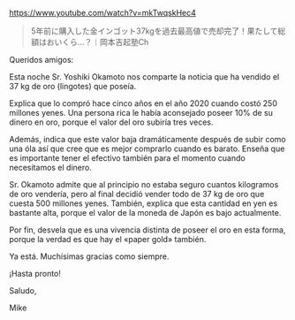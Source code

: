 https://www.youtube.com/watch?v=mkTwqskHec4

> 5年前に購入した金インゴット37kgを過去最高値で売却完了！果たして総額はおいくら…？｜岡本吉起塾Ch

Queridos amigos:

Esta noche Sr. Yoshiki Okamoto nos comparte la noticia que ha vendido el 37 kg de oro (lingotes) que poseía. 

Explica que lo compró hace cinco años en el año 2020 cuando costó 250 millones yenes. Una persona rica le había aconsejado poseer 10% de su dinero en oro, porque el valor del oro subiría tres veces.

Además, indica que este valor baja dramáticamente después de subir como una óla así que cree que es mejor comprarlo cuando es barato. Enseña que es importante tener el efectivo también para el momento cuando necesitamos el dinero.

Sr. Okamoto admite que al principio no estaba seguro cuantos kilogramos de oro vendería, pero al final decidió vender todo de 37 kg de oro que cuesta 500 millones yenes. También, explica que esta cantidad en yen es bastante alta, porque el valor de la moneda de Japón es bajo actualmente.

Por fin, desvela que es una vivencia distinta de poseer el oro en esta forma, porque la verdad es que hay el «paper gold» también.

Ya está. Muchísimas gracias como siempre.

¡Hasta pronto!

Saludo,

Mike
